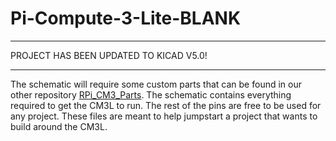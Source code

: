# Pi-Compute-3-Lite-BLANK
******************************************
PROJECT HAS BEEN UPDATED TO KICAD V5.0!
******************************************

The schematic will require some custom parts that can be found in our other repository [RPi_CM3_Parts](https://github.com/tmtrcreations/RPi_CM3_Parts). The schematic contains everything required to get the CM3L to run. The rest of the pins are free to be used for any project. These files are meant to help jumpstart a project that wants to build around the CM3L.
